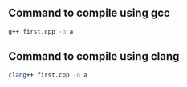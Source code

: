 ## Command to compile using gcc

```sh
g++ first.cpp -o a
```


## Command to compile using clang

```sh
clang++ first.cpp -o a
```
